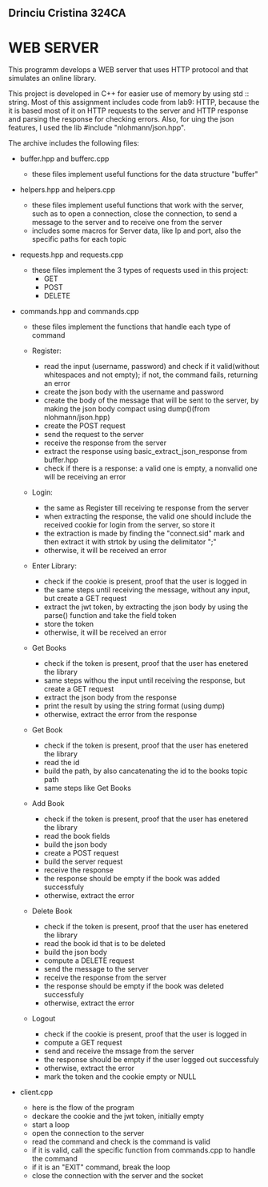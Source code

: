 ## Drinciu Cristina 324CA

# WEB SERVER
This programm develops a WEB server that uses HTTP protocol and that simulates an online library.

This project is developed in C++ for easier use of memory by using std :: string.
Most of this assignment includes code from lab9: HTTP, because the it is based most of it on HTTP requests to the server and HTTP response and parsing the response for checking errors.
Also, for uing the json features, I used the lib #include "nlohmann/json.hpp".

The archive includes the following files:

* buffer.hpp and bufferc.cpp
  * these files implement useful functions for the data structure "buffer"

* helpers.hpp and helpers.cpp
  * these files implement useful functions that work with the server, such as to open a connection, close the connection, to send a message to the server and to receive one from the server
  * includes some macros for Server data, like Ip and port, also the specific paths for each topic

* requests.hpp and requests.cpp
  * these files implement the 3 types of requests used in this project: 
    * GET
    * POST
    * DELETE

* commands.hpp and commands.cpp
  * these files implement the functions that handle each type of command
  * Register: 
    * read the input (username, password) and check if it valid(without whitespaces and not empty); if not, the command fails, returning an error
    * create the json body with the username and password
    * create the body of the message that will be sent to the server, by making the json body compact using dump()(from nlohmann/json.hpp)
    * create the POST request 
    * send the request to the server
    * receive the response from the server
    * extract the response using basic_extract_json_response from buffer.hpp
    * check if there is a response: a valid one is empty, a nonvalid one will be receiving an error

  * Login:
    * the same as Register till receiving te response from the server
    * when extracting the response, the valid one should include the received cookie for login from the server, so store it
    * the extraction is made by finding the "connect.sid" mark and then extract it with strtok by using the delimitator ";"
    * otherwise, it will be received an error
    
  * Enter Library:
    * check if the cookie is present, proof that the user is logged in
    * the same steps until receiving the message, without any input, but create a GET request
    * extract the jwt token, by extracting the json body by using the parse() function and take the field token
    * store the token
    * otherwise, it will be received an error
    
  * Get Books
    * check if the token is present, proof that the user has enetered the library
    * same steps withou the input until receiving the response, but create a GET request
    * extract the json body from the response
    * print the result by using the string format (using dump)
    * otherwise, extract the error from the response
  
  * Get Book
    * check if the token is present, proof that the user has enetered the library
    * read the id
    * build the path, by also cancatenating the id to the books topic path 
    * same steps like Get Books

  * Add Book
    * check if the token is present, proof that the user has enetered the library
    * read the book fields
    * build the json body
    * create a POST request
    * build the server request
    * receive the response
    * the response should be empty if the book was added successfuly
    * otherwise, extract the error
  
  * Delete Book
    * check if the token is present, proof that the user has enetered the library
    * read the book id that is to be deleted
    * build the json body
    * compute a DELETE request
    * send the message to the server
    * receive the response from the server
    * the response should be empty if the book was deleted successfuly
    * otherwise, extract the error

  * Logout
    * check if the cookie is present, proof that the user is logged in
    * compute a GET request
    * send and receive the mssage from the server
    * the response should be empty if the user logged out successfuly
    * otherwise, extract the error
    * mark the token and the cookie empty or NULL
  
* client.cpp
  * here is the flow of the program
  * deckare the cookie and the jwt token, initially empty
  * start a loop
  * open the connection to the server
  * read the command and check is the command is valid
  * if it is valid, call the specific function from commands.cpp to handle the command
  * if it is an "EXIT" command, break the loop
  * close the connection with the server and the socket
    